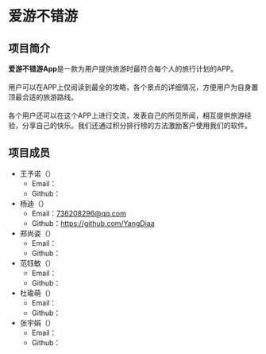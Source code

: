 爱游不错游
===
## 项目简介
**爱游不错游App**是一款为用户提供旅游时最符合每个人的旅行计划的APP。
<br>
<br>
用户可以在APP上仅阅读到最全的攻略，各个景点的详细情况，方便用户为自身置顶最合适的旅游路线。
<br>
<br>
各个用户还可以在这个APP上进行交流，发表自己的所见所闻，相互提供旅游经验，分享自己的快乐。我们还通过积分排行榜的方法激励客户使用我们的软件。
## 项目成员
* 王予诺（）
  * Email：
  * Github：
* 杨迪（）
  * Email：736208296@qq.com
  * Github：https://github.com/YangDiaa
* 郑尚姿（）
  * Email：
  * Github：
* 范钰敏（）
  * Email：
  * Github：
* 杜瑜萌（）
  * Email：
  * Github：
* 张宇娟（）
  * Email：
  * Github：


